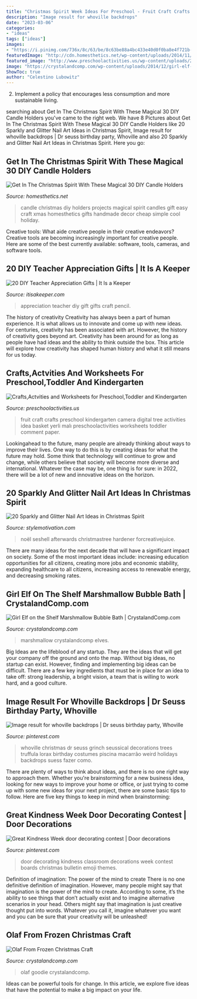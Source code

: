 ```yaml
---
title: "Christmas Spirit Week Ideas For Preschool - Fruit Craft Crafts Preschool Kindergarten Camera Digital Tree Activities Idea Basket Yerli Malı Preschoolactivities Worksheets Toddler Comment Paper"
description: "Image result for whoville backdrops"
date: "2023-03-06"
categories:
- "ideas"
tags: ["ideas"]
images:
- "https://i.pinimg.com/736x/8c/63/be/8c63be88a4bc433e40d0f0ba8e4f721b--door-decorating-creative-ideas.jpg"
featuredImage: "http://cdn.homesthetics.net/wp-content/uploads/2014/11/Get-In-The-Christmas-Spirit-With-These-Magical-DIY-Candle-Holders-Projects-homesthetics-13.jpg"
featured_image: "http://www.preschoolactivities.us/wp-content/uploads/2015/01/fruit-tree-craft1.jpg"
image: "https://crystalandcomp.com/wp-content/uploads/2014/12/girl-elf-on-the-shelf-.jpg"
ShowToc: true
author: "Celestino Lubowitz"
---
```



2. Implement a policy that encourages less consumption and more sustainable living. 

	

		
searching about Get In The Christmas Spirit With These Magical 30 DIY Candle Holders you've came to the right web. We have 8 Pictures about Get In The Christmas Spirit With These Magical 30 DIY Candle Holders like 20 Sparkly and Glitter Nail Art Ideas in Christmas Spirit, Image result for whoville backdrops | Dr seuss birthday party, Whoville and also 20 Sparkly and Glitter Nail Art Ideas in Christmas Spirit. Here you go:
		
    
## Get In The Christmas Spirit With These Magical 30 DIY Candle Holders

<img loading=lazy src="http://cdn.homesthetics.net/wp-content/uploads/2014/11/Get-In-The-Christmas-Spirit-With-These-Magical-DIY-Candle-Holders-Projects-homesthetics-13.jpg" onerror="this.onerror=null;this.src='https://tse1.mm.bing.net/th?id=OIP.2CD3FwY9prE7Xl0V6OaQDwHaQl&amp;pid=15.1';" alt="Get In The Christmas Spirit With These Magical 30 DIY Candle Holders">

_Source: homesthetics.net_

>candle christmas diy holders projects magical spirit candles gift easy craft xmas homesthetics gifts handmade decor cheap simple cool holiday. 

	

Creative tools: What aide creative people in their creative endeavors?
Creative tools are becoming increasingly important for creative people. Here are some of the best currently available: software, tools, cameras, and software tools.

    
## 20 DIY Teacher Appreciation Gifts | It Is A Keeper

<img loading=lazy src="https://www.itisakeeper.com/wp-content/uploads/2016/05/More-than-20-DIY-Teacher-Appreciation-Gift-Ideas-H.jpg" onerror="this.onerror=null;this.src='https://tse4.mm.bing.net/th?id=OIP.tytgBCm3qS3zqFVVaYnkhQHaMW&amp;pid=15.1';" alt="20 DIY Teacher Appreciation Gifts | It Is a Keeper">

_Source: itisakeeper.com_

>appreciation teacher diy gift gifts craft pencil. 

	

The history of creativity
Creativity has always been a part of human experience. It is what allows us to innovate and come up with new ideas. For centuries, creativity has been associated with art. However, the history of creativity goes beyond art. Creativity has been around for as long as people have had ideas and the ability to think outside the box. This article will explore how creativity has shaped human history and what it still means for us today.

    
## Crafts,Actvities And Worksheets For Preschool,Toddler And Kindergarten

<img loading=lazy src="http://www.preschoolactivities.us/wp-content/uploads/2015/01/fruit-tree-craft1.jpg" onerror="this.onerror=null;this.src='https://tse2.mm.bing.net/th?id=OIP.5HMRkgI96gVYvuIgJW2OxgHaJ4&amp;pid=15.1';" alt="Crafts,Actvities and Worksheets for Preschool,Toddler and Kindergarten">

_Source: preschoolactivities.us_

>fruit craft crafts preschool kindergarten camera digital tree activities idea basket yerli malı preschoolactivities worksheets toddler comment paper. 

	

Lookingahead to the future, many people are already thinking about ways to improve their lives. One way to do this is by creating ideas for what the future may hold. Some think that technology will continue to grow and change, while others believe that society will become more diverse and international. Whatever the case may be, one thing is for sure: in 2022, there will be a lot of new and innovative ideas on the horizon.

    
## 20 Sparkly And Glitter Nail Art Ideas In Christmas Spirit

<img loading=lazy src="https://www.stylemotivation.com/wp-content/uploads/2013/12/20-Sparkly-and-Glitter-Nail-Art-Ideas-in-Christmas-Spirit-8-1100x1536.jpg" onerror="this.onerror=null;this.src='https://tse3.mm.bing.net/th?id=OIP.ArIV1RB0iUVyusP_gQ7h2wHaKV&amp;pid=15.1';" alt="20 Sparkly and Glitter Nail Art Ideas in Christmas Spirit">

_Source: stylemotivation.com_

>noël seshell afterwards christmastree hardener forcreativejuice. 

	

There are many ideas for the next decade that will have a significant impact on society. Some of the most important ideas include: increasing education opportunities for all citizens, creating more jobs and economic stability, expanding healthcare to all citizens, increasing access to renewable energy, and decreasing smoking rates.

    
## Girl Elf On The Shelf Marshmallow Bubble Bath | CrystalandComp.com

<img loading=lazy src="https://crystalandcomp.com/wp-content/uploads/2014/12/girl-elf-on-the-shelf-.jpg" onerror="this.onerror=null;this.src='https://tse3.mm.bing.net/th?id=OIP.9ojFmy8W_hssMhL-3uis7gHaLG&amp;pid=15.1';" alt="Girl Elf on the Shelf Marshmallow Bubble Bath | CrystalandComp.com">

_Source: crystalandcomp.com_

>marshmallow crystalandcomp elves. 

	

Big Ideas are the lifeblood of any startup. They are the ideas that will get your company off the ground and onto the map. Without big ideas, no startup can exist. However, finding and implementing big ideas can be difficult. There are a few key ingredients that must be in place for an idea to take off: strong leadership, a bright vision, a team that is willing to work hard, and a good culture.

    
## Image Result For Whoville Backdrops | Dr Seuss Birthday Party, Whoville

<img loading=lazy src="https://i.pinimg.com/736x/e2/c8/14/e2c814b5944120b2f9539207228ed55d.jpg" onerror="this.onerror=null;this.src='https://tse4.mm.bing.net/th?id=OIP.2VaV180H48x22Evo23qWAAHaJ6&amp;pid=15.1';" alt="Image result for whoville backdrops | Dr seuss birthday party, Whoville">

_Source: pinterest.com_

>whoville christmas dr seuss grinch seussical decorations trees truffula lorax birthday costumes piscina macarrão weird holidays backdrops suess fazer como. 

	

There are plenty of ways to think about ideas, and there is no one right way to approach them. Whether you're brainstorming for a new business idea, looking for new ways to improve your home or office, or just trying to come up with some new ideas for your next project, there are some basic tips to follow. Here are five key things to keep in mind when brainstorming: 

    
## Great Kindness Week Door Decorating Contest | Door Decorations

<img loading=lazy src="https://i.pinimg.com/736x/8c/63/be/8c63be88a4bc433e40d0f0ba8e4f721b--door-decorating-creative-ideas.jpg" onerror="this.onerror=null;this.src='https://tse1.mm.bing.net/th?id=OIP.8q9GoOqMdJ9N2eorhL94sQCoEs&amp;pid=15.1';" alt="Great Kindness Week door decorating contest | Door decorations">

_Source: pinterest.com_

>door decorating kindness classroom decorations week contest boards christmas bulletin emoji themes. 

	

Definition of imagination: The power of the mind to create
There is no one definitive definition of imagination. However, many people might say that imagination is the power of the mind to create. According to some, it’s the ability to see things that don’t actually exist and to imagine alternative scenarios in your head. Others might say that imagination is just creative thought put into words. Whatever you call it, imagine whatever you want and you can be sure that your creativity will be unleashed!

    
## Olaf From Frozen Christmas Craft

<img loading=lazy src="https://crystalandcomp.com/wp-content/uploads/2014/10/olaf-frozen-christmas-craft-.jpg" onerror="this.onerror=null;this.src='https://tse3.mm.bing.net/th?id=OIP.9ayN7M-i1HuH7DaK1TW3swHaLH&amp;pid=15.1';" alt="Olaf From Frozen Christmas Craft">

_Source: crystalandcomp.com_

>olaf goodie crystalandcomp. 

	

Ideas can be powerful tools for change. In this article, we explore five ideas that have the potential to make a big impact on your life.


